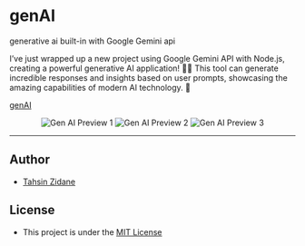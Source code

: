 # genAI
generative ai built-in with Google Gemini api

I’ve just wrapped up a new project using Google Gemini API with Node.js, creating a powerful generative AI application! 🤖✨ This tool can generate incredible responses and insights based on user prompts, showcasing the amazing capabilities of modern AI technology. 🌟

[genAI](https://gen-ai-ekw8.onrender.com/)

<p align='center'>
  <img src='https://ik.imagekit.io/weqpr6tob/Readme%20img/gen_ai_preview2.png?updatedAt=1724257925196' alt='Gen AI Preview 1'>

  <img src='https://ik.imagekit.io/weqpr6tob/Readme%20img/gen_ai_preview3.png?updatedAt=1724257923867' alt='Gen AI Preview 2'>

  <img src='https://ik.imagekit.io/weqpr6tob/Readme%20img/gen_ai_preview1.png?updatedAt=1724257923465' alt='Gen AI Preview 3'>
</p>


---

## Author
- [Tahsin Zidane](https://tahsinportfo.netlify.app/)

## License
- This project is under the [MIT License](/LICENSE)

